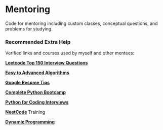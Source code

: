 # Mentoring
Code for mentoring including custom classes, conceptual questions, and problems for studying.

### Recommended Extra Help
Verified links and courses used by myself and other mentees:

[**Leetcode Top 150 Interview Questions**](https://leetcode.com/studyplan/top-interview-150/)

[**Easy to Advanced Algorithms**](https://youtube.com/playlist?list=PLDN4rrl48XKpZkf03iYFl-O29szjTrs_O&si=07zmslNqjt-dwSHM)

[**Google Resume Tips**](https://m.youtube.com/watch?v=BYUy1yvjHxE)

[**Complete Python Bootcamp**](https://www.udemy.com/course/100-days-of-code/?gad_source=1&gbraid=0AAAAADROdO0iKGpzhvgZ5uOK4yU0KjyXq&gclid=EAIaIQobChMIoPahlMmKgwMVUdDCBB1cpwwjEAAYASAAEgIqOPD_BwE&matchtype=b&utm_campaign)

[**Python for Coding Interviews**](https://m.youtube.com/watch?v=0K_eZGS5NsU)

[**NeetCode**](https://neetcode.io) Training

[**Dynamic Programming**](https://m.youtube.com/watch?v=oBt53YbR9Kk)
